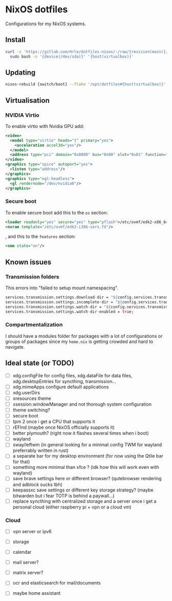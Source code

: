 # NixOS dotfiles

Configurations for my NixOS systems.

## Install

```bash
curl -s 'https://gitlab.com/Hrle/dotfiles-nixos/-/raw/{revision(main)}/scripts/install.sh' | \
  sudo bash -s '{device(/dev/sda)}' '{host(virtualbox)}'
```

## Updating

```sh
nixos-rebuild {switch/boot} --flake '/opt/dotfiles#{host(virtualbox)}'
```

## Virtualisation

### NVIDIA Virtio

To enable virtio with Nvidia GPU add:

```xml
<video>
  <model type="virtio" heads="1" primary="yes">
    <acceleration accel3d="yes"/>
  </model>
  <address type="pci" domain="0x0000" bus="0x00" slot="0x01" function="0x0"/>
</video>
<graphics type="spice" autoport="yes">
  <listen type="address"/>
</graphics>
<graphics type="egl-headless">
  <gl rendernode="/dev/nvidia0"/>
</graphics>
```

### Secure boot

To enable secure boot add this to the `os` section:

```xml
<loader readonly="yes" secure="yes" type="pflash">/etc/ovmf/edk2-x86_64-secure-code.fd</loader>
<nvram template="/etc/ovmf/edk2-i386-vars.fd"/>
```

, and this to the `features` section:

```xml
<smm state="on"/>
```

## Known issues

### Transmission folders

This errors into "failed to setup mount namespacing".

```nix
services.transmission.settings.download-dir = "${config.services.transmission.home}/downloads";
services.transmission.settings.incomplete-dir = "${config.services.transmission.home}/.incomplete";
services.transmission.settings.watch-dir = "${config.services.transmission.home}/torrents";
services.transmission.settings.watch-dir-enabled = true;
````

### Compartmentalization

I should have a modules folder for packages with a lot of configurations or groups of packages since my `home.nix` is getting crowded and hard to navigate.


## Ideal state (or TODO)

- [ ] xdg.configFile for config files, xdg.dataFile for data files, xdg.desktopEntries for syncthing, transmission...
- [ ] xdg.mimeApps configure default applications
- [ ] xdg.userDirs
- [ ] xresources theme
- [ ] xsession.windowManager and not thorough system configuration
- [ ] theme switching?
- [ ] secure boot
- [ ] tpm 2 once i get a CPU that supports it
- [ ] rEFInd (maybe once NixOS officially supports it)
- [ ] better plymouth? (right now it flashes several times when i boot)
- [ ] wayland
- [ ] sway/leftwm (in general looking for a minimal config TWM for wayland preferrably written in rust)
- [ ] a separate bar for my desktop environment (for now using the Qtile bar for that)
- [ ] something more minimal than xfce ? (idk how this will work even with wayland)
- [ ] save brave settings here or different browser? (qutebrowser rendering and adblock sucks tbh)
- [ ] keepassxc save settings or different key storage strategy? (maybe bitwarden but i fear TOTP is behind a paywall...)
- [ ] replace syncthing with centralized storage and a server once i get a personal cloud (either raspberry pi + vpn or a cloud vm)

### Cloud

- [ ] vpn server or ipv6
- [ ] storage
- [ ] calendar
- [ ] mail server?
- [ ] matrix server?
- [ ] ocr and elasticsearch for mail/documents
- [ ] maybe home assistant

